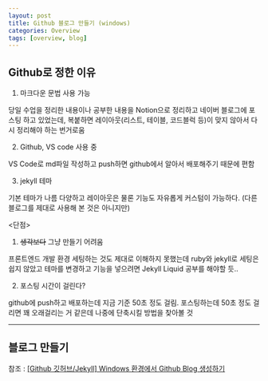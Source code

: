 ```yaml
---
layout: post
title: Github 블로그 만들기 (windows)
categories: Overview
tags: [overview, blog]
---
```


## Github로 정한 이유

1. 마크다운 문법 사용 가능

당일 수업을 정리한 내용이나 공부한 내용을 Notion으로 정리하고 네이버 블로그에 포스팅 하고 있었는데, 복붙하면 레이아웃(리스트, 테이블, 코드블럭 등)이 맞지 않아서 다시 정리해야 하는 번거로움

2. Github, VS code 사용 중

VS Code로 md파일 작성하고 push하면 github에서 알아서 배포해주기 때문에 편함

3. jekyll 테마

기본 테마가 나름 다양하고 레이아웃은 물론 기능도 자유롭게 커스텀이 가능하다. (다른 블로그를 제대로 사용해 본 것은 아니지만)

<단점>

1. ~~생각보다~~ 그냥 만들기 어려움

프론트엔드 개발 환경 세팅하는 것도 제대로 이해하지 못했는데 ruby와 jekyll로 세팅은 쉽지 않았고 테마를 변경하고 기능을 넣으려면 Jekyll Liquid 공부를 해야할 듯..

2. 포스팅 시간이 걸린다?

github에 push하고 배포하는데 지금 기준 50초 정도 걸림. 포스팅하는데 50초 정도 걸리면 꽤 오래걸리는 거 같은데 나중에 단축시킬 방법을 찾아볼 것

---

## 블로그 만들기

참조 : [[Github 깃허브/Jekyll] Windows 환경에서 Github Blog 생성하기](https://iingang.github.io/posts/windows-github-set/)
